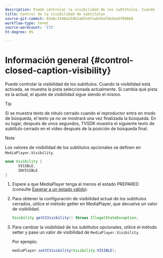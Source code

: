 ```yaml
---
description: Puede controlar la visibilidad de los subtítulos. Cuando la visibilidad está activada, se muestra la pista seleccionada actualmente. Si cambia qué pista es la actual, el ajuste de visibilidad sigue siendo el mismo.
title: Control de la visibilidad de subtítulos
source-git-commit: 02ebc3548a254b2a6554f1ab34afbb3ea5f09bb8
workflow-type: tm+mt
source-wordcount: '172'
ht-degree: 0%

---
```


# Información general {#control-closed-caption-visibility}

Puede controlar la visibilidad de los subtítulos. Cuando la visibilidad está activada, se muestra la pista seleccionada actualmente. Si cambia qué pista es la actual, el ajuste de visibilidad sigue siendo el mismo.

>[!TIP]
>
>Si se muestra texto de rótulo cerrado cuando el reproductor entra en modo de búsqueda, el texto ya no se mostrará una vez finalizada la búsqueda. En su lugar, después de unos segundos, TVSDK muestra el siguiente texto de subtítulo cerrado en el vídeo después de la posición de búsqueda final.

>[!NOTE]
>
>Los valores de visibilidad de los subtítulos opcionales se definen en `MediaPlayer.Visibility`.
>
>```java
>enum Visibility { 
>       VISIBLE,  
>       INVISIBLE 
>}
>```
>

1. Espere a que MediaPlayer tenga al menos el estado PREPARED (consulte [Esperar a un estado válido](../../../tvsdk-1.4-for-android/ui-configure/android-1.4-ui-state-prepared-wait-for.md)).
1. Para obtener la configuración de visibilidad actual de los subtítulos cerrados, utilice el método getter en MediaPlayer, que devuelve un valor de visibilidad.

   ```java
   Visibility getCCVisibility() throws IllegalStateException;
   ```

1. Para cambiar la visibilidad de los subtítulos opcionales, utilice el método setter y pase un valor de visibilidad de `MediaPlayer.Visibility`.

   Por ejemplo:

   ```java
   mediaPlayer.setCCVisibility(Visibility.VISIBLE);
   ```
